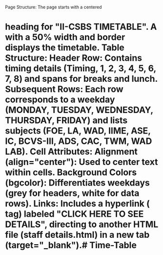 Page Structure:
The page starts with a centered <h1> heading for "II-CSBS TIMETABLE".
A <table> with a 50% width and border displays the timetable.
Table Structure:
Header Row: Contains timing details (Timing, 1, 2, 3, 4, 5, 6, 7, 8) and spans for breaks and lunch.
Subsequent Rows: Each row corresponds to a weekday (MONDAY, TUESDAY, WEDNESDAY, THURSDAY, FRIDAY) and lists subjects (FOE, LA, WAD, IIME, ASE, IC, BCVS-III, ADS, CAC, TWM, WAD LAB).
Cell Attributes:
Alignment (align="center"): Used to center text within cells.
Background Colors (bgcolor): Differentiates weekdays (grey for headers, white for data rows).
Links:
Includes a hyperlink (<a> tag) labeled "CLICK HERE TO SEE DETAILS", directing to another HTML file (staff details.html) in a new tab (target="_blank").# Time-Table
